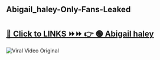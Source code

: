 
 ## Abigail_haley-Only-Fans-Leaked

# <h2><a href="https://clipsfans.com/Abigail_haley&ref=git">🔗 Click to LINKS ⏩⏩ 👉 🟢 Abigail haley </a></h2>

<a href="https://clipsfans.com/Abigail_haley&ref=git" rel="nofollow" data-target="animated-image.originalLink"><img src="https://i.ibb.co.com/xMMVF88/686577567.gif" alt="Viral Video Original" style="max-width: 100%; display: inline-block;" data-target="animated-image.originalImage"></a>
